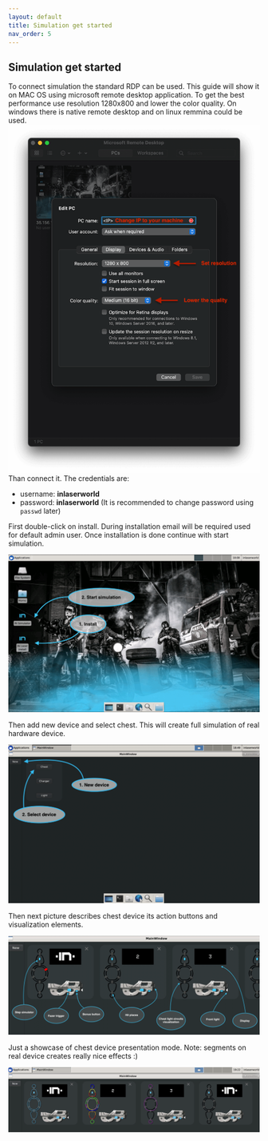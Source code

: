 ```yaml
---
layout: default
title: Simulation get started
nav_order: 5
---
```


## Simulation get started

To connect simulation the standard RDP can be used. This guide will show it on MAC OS using 
microsoft remote desktop application. To get the best performance use resolution 1280x800 and lower the color
quality. On windows there is native remote desktop and on linux remmina could be used.
![rdp_config](../../assets/images/RDP_base.png "RDP setup")
Than connect it. The credentials are:
- username: **inlaserworld**
- password: **inlaserworld** (It is recommended to change password using ```passwd``` later)

First double-click on install. During installation email will be required used for default admin user.
Once installation is done continue with start simulation.

![simulation_main](../../assets/images/SIM_rdp_main.png "Simulation main")

Then add new device and select chest. This will create full simulation of real hardware device.

![simulation_add_chest](../../assets/images/SIM_add_chest.png "Add simulation chest")

Then next picture describes chest device its action buttons and visualization elements.

![simulation_chest_description](../../assets/images/SIM_chest_description.png "Chest description")

Just a showcase of chest device presentation mode. Note: segments on real device creates really nice
effects :) 

![chest_presentation](../../assets/images/SIM_chest_presentation.png "Chest presentation")

